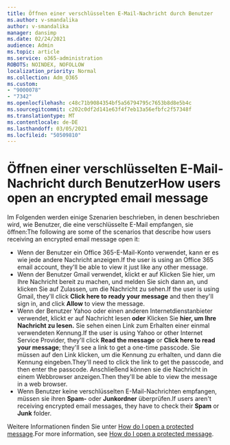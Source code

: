 ```yaml
---
title: Öffnen einer verschlüsselten E-Mail-Nachricht durch Benutzer
ms.author: v-smandalika
author: v-smandalika
manager: dansimp
ms.date: 02/24/2021
audience: Admin
ms.topic: article
ms.service: o365-administration
ROBOTS: NOINDEX, NOFOLLOW
localization_priority: Normal
ms.collection: Adm_O365
ms.custom:
- "9000078"
- "7342"
ms.openlocfilehash: c48c71b9084354bf5a56794795c7653b8d8e5b4c
ms.sourcegitcommit: c202c0df2d141e63f4f7eb13a56efbfc2f57348f
ms.translationtype: MT
ms.contentlocale: de-DE
ms.lasthandoff: 03/05/2021
ms.locfileid: "50509810"
---
```

# <a name="how-users-open-an-encrypted-email-message"></a><span data-ttu-id="1661c-102">Öffnen einer verschlüsselten E-Mail-Nachricht durch Benutzer</span><span class="sxs-lookup"><span data-stu-id="1661c-102">How users open an encrypted email message</span></span>

<span data-ttu-id="1661c-103">Im Folgenden werden einige Szenarien beschrieben, in denen beschrieben wird, wie Benutzer, die eine verschlüsselte E-Mail empfangen, sie öffnen:</span><span class="sxs-lookup"><span data-stu-id="1661c-103">The following are some of the scenarios that describe how users receiving an encrypted email message open it:</span></span>

- <span data-ttu-id="1661c-104">Wenn der Benutzer ein Office 365-E-Mail-Konto verwendet, kann er es wie jede andere Nachricht anzeigen.</span><span class="sxs-lookup"><span data-stu-id="1661c-104">If the user is using an Office 365 email account, they'll be able to view it just like any other message.</span></span>
- <span data-ttu-id="1661c-105">Wenn der Benutzer Gmail verwendet,  klickt er auf Klicken Sie hier, um Ihre  Nachricht bereit zu machen, und melden Sie sich dann an, und klicken Sie auf Zulassen, um die Nachricht zu sehen.</span><span class="sxs-lookup"><span data-stu-id="1661c-105">If the user is using Gmail, they'll click **Click here to ready your message** and then they'll sign in, and click **Allow** to view the message.</span></span>
- <span data-ttu-id="1661c-106">Wenn der Benutzer Yahoo oder einen anderen Internetdienstanbieter verwendet, klickt er auf Nachricht lesen **oder** Klicken Sie **hier, um Ihre Nachricht zu lesen.** Sie sehen einen Link zum Erhalten einer einmal verwendeten Kennung.</span><span class="sxs-lookup"><span data-stu-id="1661c-106">If the user is using Yahoo or other Internet Service Provider, they'll click **Read the message** or **Click here to read your message**; they'll see a link to get a one-time passcode.</span></span> <span data-ttu-id="1661c-107">Sie müssen auf den Link klicken, um die Kennung zu erhalten, und dann die Kennung eingeben.</span><span class="sxs-lookup"><span data-stu-id="1661c-107">They'll need to click the link to get the passcode, and then enter the passcode.</span></span> <span data-ttu-id="1661c-108">Anschließend können sie die Nachricht in einem Webbrowser anzeigen.</span><span class="sxs-lookup"><span data-stu-id="1661c-108">Then they'll be able to view the message in a web browser.</span></span>
- <span data-ttu-id="1661c-109">Wenn Benutzer keine verschlüsselten E-Mail-Nachrichten empfangen, müssen sie ihren **Spam-** oder **Junkordner** überprüfen.</span><span class="sxs-lookup"><span data-stu-id="1661c-109">If users aren't receiving encrypted email messages, they have to check their **Spam** or **Junk** folder.</span></span>

<span data-ttu-id="1661c-110">Weitere Informationen finden Sie unter [How do I open a protected message](https://support.microsoft.com/topic/how-do-i-open-a-protected-message-1157a286-8ecc-4b1e-ac43-2a608fbf3098).</span><span class="sxs-lookup"><span data-stu-id="1661c-110">For more information, see [How do I open a protected message](https://support.microsoft.com/topic/how-do-i-open-a-protected-message-1157a286-8ecc-4b1e-ac43-2a608fbf3098).</span></span>